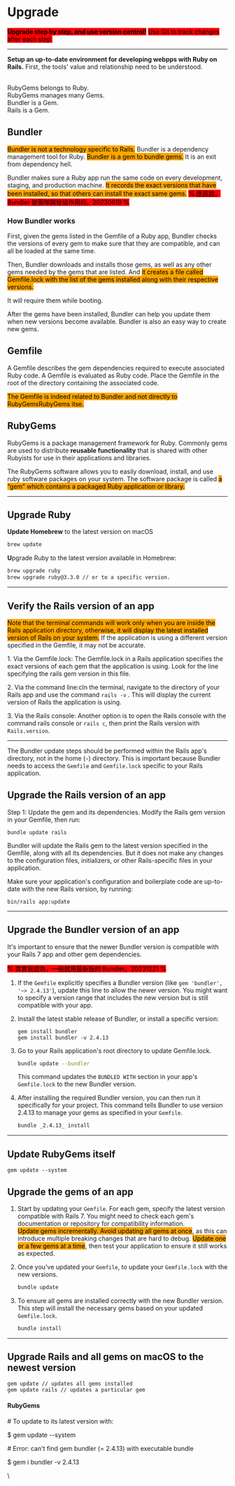 # Upgrade

<mark style="background-color:red;">**Upgrade step by step, and use version control!**</mark> <mark style="background-color:red;"></mark><mark style="background-color:red;">Use Git to track changes after each step.</mark>

***

**Setup an up-to-date environment for developing webpps with Ruby on Rails.** First, the tools' value and relationship need to be understood.

\
RubyGems belongs to Ruby. \
RubyGems manages many Gems.\
Bundler is a Gem. \
Rails is a Gem.

## Bundler

<mark style="background-color:orange;">Bundler is not a technology specific to Rails.</mark> Bundler is a dependency management tool for Ruby. <mark style="background-color:orange;">Bundler is a gem to bundle gems.</mark> It is an exit from dependency hell.&#x20;

Bundler makes sure a Ruby app run the same code on every development, staging, and production machine. <mark style="background-color:orange;">It records the exact versions that have been installed, so that others can install the exact same gems.</mark> <mark style="background-color:red;">% 應該說，Bundler 是團隊開發協作用的。20230619 %</mark>

### How Bundler works

First, given the gems listed in the Gemfile of a Ruby app, Bundler checks the versions of every gem to make sure that they are compatible, and can all be loaded at the same time.

Then, Bundler downloads and installs those gems, as well as any other gems needed by the gems that are listed.  And <mark style="background-color:orange;">it creates a file called Gemfile.lock with the list of the gems installed along with their respective versions.</mark>

It will require them while booting.

After the gems have been installed, Bundler can help you update them when new versions become available. Bundler is also an easy way to create new gems.&#x20;

## Gemfile

A Gemfile describes the gem dependencies required to execute associated Ruby code. A Gemfile is evaluated as Ruby code. Place the Gemfile in the root of the directory containing the associated code.

<mark style="background-color:orange;">The Gemfile is indeed related to Bundler and not directly to RubyGemsRubyGems itse.</mark>

## RubyGems

RubyGems is a package management framework for Ruby. Commonly gems are used to distribute **reusable functionality** that is shared with other Rubyists for use in their applications and libraries.

The RubyGems software allows you to easily download, install, and use ruby software packages on your system. The software package is called <mark style="background-color:orange;">a “gem” which contains a packaged Ruby application or library.</mark>



***

## Upgrade Ruby

**Update Homebrew** to the latest version on macOS&#x20;

```bash
brew update
```

**U**pgrade Ruby to the latest version available in Homebrew:

```bash
brew upgrade ruby
brew upgrade ruby@3.3.0 // or to a specific version.
```



***

## Verify the Rails version of an app

<mark style="background-color:orange;">Note that the terminal commands will work only when you are inside the Rails application directory, otherwise, it will display the latest installed version of Rails on your system.</mark> If the application is using a different version specified in the Gemfile, it may not be accurate.

1\. Via the Gemfile.lock: The Gemfile.lock in a Rails application specifies the exact versions of each gem that the application is using. Look for the line specifying the rails gem version in this file.

2\. Via the command line:cIn the terminal, navigate to the directory of your Rails app and use the command `rails -v` . This will display the current version of Rails the application is using.

3\. Via the Rails console: Another option is to open the Rails console with the command rails console or `rails c`, then print the Rails version with `Rails.version`.



***

The Bundler update steps should be performed within the Rails app's directory, not in the home (`~`) directory. This is important because Bundler needs to access the `Gemfile` and `Gemfile.lock` specific to your Rails application.&#x20;

## Upgrade the Rails version of an app

Step 1: Update the gem and its dependencies. Modify the Rails gem version in your Gemfile, then run:

```
bundle update rails
```

Bundler will update the Rails gem to the latest version specified in the Gemfile, along with all its dependencies. But it does not make any changes to the configuration files, initializers, or other Rails-specific files in your application.

Make sure your application's configuration and boilerplate code are up-to-date with the new Rails version, by running:

```
bin/rails app:update
```



***

## Upgrade the Bundler version of an app

It's important to ensure that the newer Bundler version is compatible with your Rails 7 app and other gem dependencies.&#x20;

<mark style="background-color:red;">% 其實我認為，一般就用最新版的 Bundler。20231221 %</mark>

1. If the `Gemfile` explicitly specifies a Bundler version (like `gem 'bundler', '~> 2.4.13'`), update this line to allow the newer version. You might want to specify a version range that includes the new version but is still compatible with your app.
2.  Install the latest stable release of Bundler, or install a specific version:

    ```
    gem install bundler
    gem install bundler -v 2.4.13
    ```
3.  Go to your Rails application's root directory to update Gemfile.lock.

    ```bash
    bundle update --bundler
    ```

    This command updates the `BUNDLED WITH` section in your app's `Gemfile.lock` to the new Bundler version.
4.  After installing the required Bundler version, you can then run it specifically for your project. This command tells Bundler to use version 2.4.13 to manage your gems as specified in your `Gemfile`.

    ```bash
    bundle _2.4.13_ install
    ```

***

## **Update RubyGems itself**

`gem update --system`

## Upgrade the gems of an app&#x20;

1. Start by updating your `Gemfile`. For each gem, specify the latest version compatible with Rails 7. You might need to check each gem's documentation or repository for compatibility information.\
   <mark style="background-color:orange;">Update  gems incrementally. Avoid updating all gems at once</mark>, as this can introduce multiple breaking changes that are hard to debug. <mark style="background-color:orange;">Update one or a few gems at a time</mark>, then test your application to ensure it still works as expected.
2.  Once you've updated your `Gemfile`,  to update your `Gemfile.lock` with the new versions.

    ```sql
    bundle update
    ```


3.  To ensure all gems are installed correctly with the new Bundler version. This step will install the necessary gems based on your updated `Gemfile.lock`.

    ```bash
    bundle install
    ```

***

## Upgrade Rails and all gems on macOS to the newest version

```
gem update // updates all gems installed
gem update rails // updates a particular gem
```

#### RubyGems

\# To update to its latest version with:

$ gem update --system

\# Error: can't find gem bundler (= 2.4.13) with executable bundle

$ gem i bundler -v 2.4.13

\




